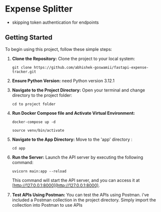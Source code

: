 # Expense Splitter

- skipping token authentication for endpoints

## Getting Started

To begin using this project, follow these simple steps:

1. **Clone the Repository:**
   Clone the project to your local system:

    ```
    git clone https://github.com/abhishek-goswamii/fastapi-expense-tracker.git
    ```

2. **Ensure Python Version:**
   need Python version 3.12.1 

3. **Navigate to the Project Directory:**
   Open your terminal and change directory to the project folder:

    ```
    cd to project folder
    ```

4. **Run Docker Compose file and Activate Virtual Environment:**
    
    ```
    docker-compose up -d
    ```

    ```
    source venv/bin/activate
    ```

5. **Navigate to the App Directory:**
   Move to the 'app' directory :

    ```
    cd app
    ```

6. **Run the Server:**
   Launch the API server by executing the following command:

    ```
    uvicorn main:app --reload
    ```

   This command will start the API server, and you can access it at [http://127.0.0.1:8000](http://127.0.0.1:8000).

7. **Test APIs Using Postman:**
   You can test the APIs using Postman. i've included a Postman collection in the project directory. Simply import the collection into Postman to use APIs

